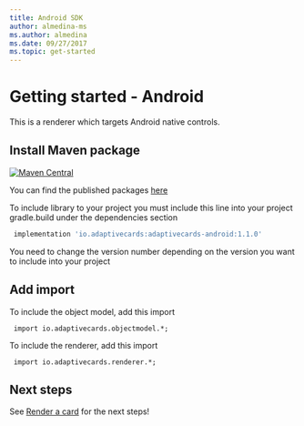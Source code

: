 ```yaml
---
title: Android SDK
author: almedina-ms
ms.author: almedina
ms.date: 09/27/2017
ms.topic: get-started
---
```


# Getting started - Android

This is a renderer which targets Android native controls.

## Install Maven package

[![Maven Central](https://img.shields.io/maven-central/v/io.adaptivecards/adaptivecards-android.svg)](https://search.maven.org/#search%7Cga%7C1%7Ca%3A%22adaptivecards-android%22)

You can find the published packages [here](https://search.maven.org/artifact/io.adaptivecards/adaptivecards-android)

To include library to your project you must include this line into your project gradle.build under the dependencies section

```build.gradle
 implementation 'io.adaptivecards:adaptivecards-android:1.1.0'
```
You need to change the version number depending on the version you want to include into your project

## Add import

To include the object model, add this import

```
 import io.adaptivecards.objectmodel.*;
```

To include the renderer, add this import

```
 import io.adaptivecards.renderer.*;
```

## Next steps

See [Render a card](render-a-card.md) for the next steps!
